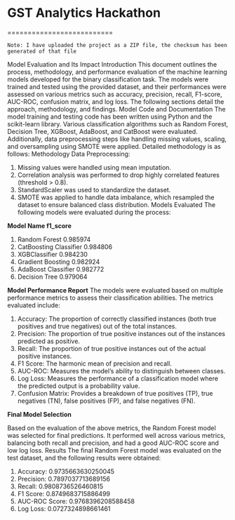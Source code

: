 # GST Analytics Hackathon
==========================

`Note: I have uploaded the project as a ZIP file, the checksum has been generated of that file `

Model Evaluation and Its Impact
Introduction
This document outlines the process, methodology, and performance evaluation of the machine learning models developed for the binary classification task. The models were trained and tested using the provided dataset, and their performances were assessed on various metrics such as accuracy, precision, recall, F1-score, AUC-ROC, confusion matrix, and log loss. The following sections detail the approach, methodology, and findings.
Model Code and Documentation
The model training and testing code has been written using Python and the scikit-learn library. Various classification algorithms such as Random Forest, Decision Tree, XGBoost, AdaBoost, and CatBoost were evaluated. Additionally, data preprocessing steps like handling missing values, scaling, and oversampling using SMOTE were applied. Detailed methodology is as follows:
Methodology
Data Preprocessing:
1. Missing values were handled using mean imputation.
2. Correlation analysis was performed to drop highly correlated features (threshold > 0.8).
3. StandardScaler was used to standardize the dataset.
4. SMOTE was applied to handle data imbalance, which resampled the dataset to ensure balanced class distribution.
Models Evaluated
The following models were evaluated during the process:
            
**Model Name   	f1_score**
1. Random Forest	0.985974
2. CatBoosting Classifier	0.984806
3. XGBClassifier	0.984230
4. Gradient Boosting   	0.982924
5. AdaBoost Classifier   	0.982772
6. Decision Tree  	0.979064


**Model Performance Report**
The models were evaluated based on multiple performance metrics to assess their classification abilities. The metrics evaluated include:
1. Accuracy: The proportion of correctly classified instances (both true positives and true negatives) out of the total instances.
2. Precision: The proportion of true positive instances out of the instances predicted as positive.
3. Recall: The proportion of true positive instances out of the actual positive instances.
4. F1 Score: The harmonic mean of precision and recall.
5. AUC-ROC: Measures the model’s ability to distinguish between classes.
6. Log Loss: Measures the performance of a classification model where the predicted output is a probability value.
7. Confusion Matrix: Provides a breakdown of true positives (TP), true negatives (TN), false positives (FP), and false negatives (FN).

**Final Model Selection**

Based on the evaluation of the above metrics, the Random Forest model was selected for final predictions. It performed well across various metrics, balancing both recall and precision, and had a good AUC-ROC score and low log loss.
Results
The final Random Forest model was evaluated on the test dataset, and the following results were obtained:
1. Accuracy: 0.9735663630250045
2. Precision: 0.7897037713689156
3. Recall: 0.9808736526460815
4. F1 Score: 0.8749683715886499
5. AUC-ROC Score: 0.9768396208588458
6. Log Loss: 0.0727324898661461
 


